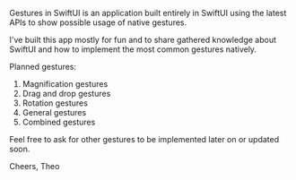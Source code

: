 Gestures in SwiftUI is an application built entirely in SwiftUI using the latest APIs to show possible usage of native gestures. 

I've built this app mostly for fun and to share gathered knowledge about SwiftUI and how to implement the most common gestures natively. 

Planned gestures:

1. Magnification gestures
2. Drag and drop gestures
3. Rotation gestures
4. General gestures
5. Combined gestures

Feel free to ask for other gestures to be implemented later on or updated soon. 

Cheers, 
Theo
